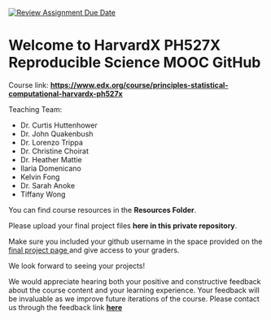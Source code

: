 [![Review Assignment Due Date](https://classroom.github.com/assets/deadline-readme-button-24ddc0f5d75046c5622901739e7c5dd533143b0c8e959d652212380cedb1ea36.svg)](https://classroom.github.com/a/RVSJRs4C)
# Welcome to HarvardX PH527X Reproducible Science MOOC GitHub

Course link: **https://www.edx.org/course/principles-statistical-computational-harvardx-ph527x**

Teaching Team:
* Dr. Curtis Huttenhower
* Dr. John Quakenbush
* Dr. Lorenzo Trippa
* Dr. Christine Choirat
* Dr. Heather Mattie
* Ilaria Domenicano
* Kelvin Fong
* Dr. Sarah Anoke
* Tiffany Wong

You can find course resources in the **Resources Folder**. 

Please upload your final project files **here in this private repository**. 

Make sure you included your github username in the space provided on the  <a href="https://studio.edx.org/container/block-v1:HarvardX+PH527x+3T2017+type@vertical+block@72d49e24b9984669980e9f884396e9ac"> final project page </a> and give access to your graders.

We look forward to seeing your projects!

We would appreciate hearing both your positive and constructive feedback about the course content and your learning experience. Your feedback will be invaluable as we improve future iterations of the course. Please contact us through the feedback link [**here**](https://harvard.az1.qualtrics.com/jfe/form/SV_1zyqNI9ZDZM7FiZ)
